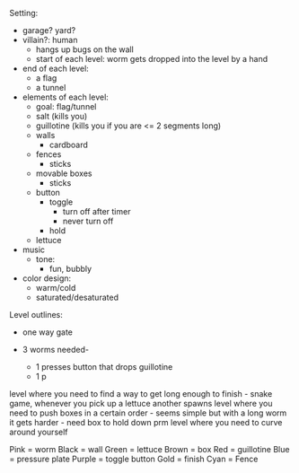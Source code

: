 Setting:
- garage? yard? 
- villain?: human
	- hangs up bugs on the wall
	- start of each level: worm gets dropped into the level by a hand
- end of each level:
	- a flag
	- a tunnel
- elements of each level:
	- goal: flag/tunnel
	- salt (kills you)
	- guillotine (kills you if you are <= 2 segments long)
	- walls
		- cardboard
	- fences
		- sticks
	- movable boxes
		- sticks
	- button
		- toggle
			- turn off after timer
			- never turn off
		- hold
	- lettuce
- music
	- tone: 
		- fun, bubbly 
- color design:
	- warm/cold
	- saturated/desaturated

Level outlines:

- one way gate

- 3 worms needed- 
	- 1 presses button that drops guillotine
	- 1 p

level where you need to find a way to get long enough to finish
	- snake game, whenever you pick up a lettuce another spawns
level where you need to push boxes in a certain order 
	- seems simple but with a long worm it gets harder
	- need box to hold down prm
level where you need to curve around yourself


Pink = worm
Black = wall
Green = lettuce
Brown = box
Red = guillotine
Blue = pressure plate
Purple = toggle button
Gold = finish
Cyan = Fence